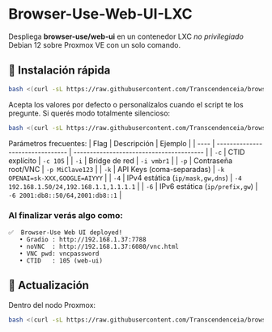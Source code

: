 # Browser-Use-Web-UI-LXC
Despliega **browser-use/web-ui** en un contenedor LXC *no privilegiado* Debian 12 sobre Proxmox VE  con un solo comando.


## 🚀 Instalación rápida

```bash
bash <(curl -sL https://raw.githubusercontent.com/Transcendenceia/browser-use-webui-lxc/main/create-webui-lxc.sh)
```
Acepta los valores por defecto o personalízalos cuando el script te los pregunte.
Si querés modo totalmente silencioso:
```bash
bash <(curl -sL https://raw.githubusercontent.com/Transcendenceia/browser-use-webui-lxc/main/create-webui-lxc.sh) -q

```
Parámetros frecuentes:
| Flag | Descripción                      | Ejemplo                                  |
| ---- | -------------------------------- | ---------------------------------------- |
| `-c` | CTID explícito                   | `-c 105`                                 |
| `-i` | Bridge de red                    | `-i vmbr1`                               |
| `-p` | Contraseña root/VNC              | `-p MiClave123`                          |
| `-k` | API Keys (coma-separadas)        | `-k OPENAI=sk-XXX,GOOGLE=AIYYY`          |
| `-4` | IPv4 estática (`ip/mask,gw,dns`) | `-4 192.168.1.50/24,192.168.1.1,1.1.1.1` |
| `-6` | IPv6 estática (`ip/prefix,gw`)   | `-6 2001:db8::50/64,2001:db8::1`         |

### Al finalizar verás algo como:
```
✅  Browser-Use Web UI deployed!
   • Gradio : http://192.168.1.37:7788
   • noVNC  : http://192.168.1.37:6080/vnc.html
   • VNC pwd: vncpassword
   • CTID   : 105 (web-ui)
```
## 🔄 Actualización
Dentro del nodo Proxmox:
```bash
bash <(curl -sL https://raw.githubusercontent.com/Transcendenceia/browser-use-webui-lxc/main/update-webui.sh)

```
